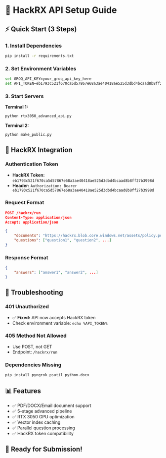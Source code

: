 # 🚀 HackRX API Setup Guide

## ⚡ Quick Start (3 Steps)

### 1. Install Dependencies
```bash
pip install -r requirements.txt
```

### 2. Set Environment Variables
```bash
set GROQ_API_KEY=your_groq_api_key_here
set API_TOKEN=eb1793c521f670ca5d57867e68a3ae40418ae525d3dbd4bcaad8b8ff27b3998d
```

### 3. Start Servers
**Terminal 1:**
```bash
python rtx3050_advanced_api.py
```

**Terminal 2:**
```bash
python make_public.py
```

## 🎯 HackRX Integration

### Authentication Token
- **HackRX Token:** `eb1793c521f670ca5d57867e68a3ae40418ae525d3dbd4bcaad8b8ff27b3998d`
- **Header:** `Authorization: Bearer eb1793c521f670ca5d57867e68a3ae40418ae525d3dbd4bcaad8b8ff27b3998d`

### Request Format
```json
POST /hackrx/run
Content-Type: application/json
Accept: application/json

{
    "documents": "https://hackrx.blob.core.windows.net/assets/policy.pdf?sv=2023-01-03&st=2025-07-04T09%3A11%3A24Z&se=2027-07-05T09%3A11%3A00Z&sr=b&sp=r&sig=N4a9OU0w0QXO6AOIBiu4bpl7AXvEZogeT%2FjUHNO7HzQ%3D",
    "questions": ["question1", "question2", ...]
}
```

### Response Format
```json
{
    "answers": ["answer1", "answer2", ...]
}
```

## 🔧 Troubleshooting

### 401 Unauthorized
- ✅ **Fixed:** API now accepts HackRX token
- Check environment variable: `echo %API_TOKEN%`

### 405 Method Not Allowed
- Use POST, not GET
- Endpoint: `/hackrx/run`

### Dependencies Missing
```bash
pip install pyngrok psutil python-docx
```

## 📊 Features
- ✅ PDF/DOCX/Email document support
- ✅ 5-stage advanced pipeline
- ✅ RTX 3050 GPU optimization
- ✅ Vector index caching
- ✅ Parallel question processing
- ✅ HackRX token compatibility

## 🎉 Ready for Submission!